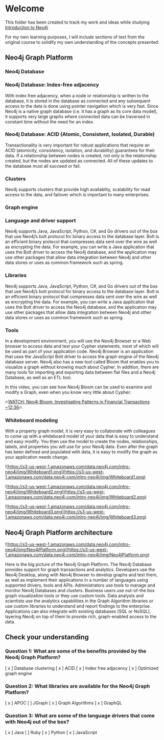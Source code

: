 # Welcome

This folder has been created to track my work and ideas while studying [Introduction to Neo4j](https://neo4j.com/graphacademy/online-training/introduction-to-neo4j/part-2/)

For my own learning purposes, I will include sections of text from the original course to solidify my own understanding of the concepts presented.

## Neo4j Graph Platform

### Neo4j Database

### Neo4j Database: Index-free adjacency

With index free adjacency, when a node or relationship is written to the database, it is stored in the database as connected and any subsequent access to the data is done using pointer navigation which is very fast. Since Neo4j is a native graph database (i.e. it has a graph as its core data model), it supports very large graphs where connected data can be traversed in constant time without the need for an index.

### Neo4j Database: ACID (Atomic, Consistent, Isolated, Durable)

Transactionality is very important for robust applications that require an ACID (atomicity, consistency, isolation, and durability) guarantees for their data. If a relationship between nodes is created, not only is the relationship created, but the nodes are updated as connected. All of these updates to the database must all succeed or fail.

### Clusters

Neo4j supports clusters that provide high availablity, scalability for read access to the data, and failover which is important to many enterprises.

### Graph engine

### Language and driver support

Neo4j supports Java, JavaScript, Python, C#, and Go drivers out of the box that use Neo4j’s bolt protocol for binary access to the database layer. Bolt is an efficient binary protocol that compresses data sent over the wire as well as encrypting the data. For example, you can write a Java application that uses the Bolt driver to access the Neo4j database, and the application may use other packages that allow data integration between Neo4j and other data stores or uses as common framework such as spring.

### Libraries

Neo4j supports Java, JavaScript, Python, C#, and Go drivers out of the box that use Neo4j’s bolt protocol for binary access to the database layer. Bolt is an efficient binary protocol that compresses data sent over the wire as well as encrypting the data. For example, you can write a Java application that uses the Bolt driver to access the Neo4j database, and the application may use other packages that allow data integration between Neo4j and other data stores or uses as common framework such as spring.

### Tools

In a development environment, you will use the Neo4j Browser or a Web browser to access data and test your Cypher statements, most of which will be used as part of your application code. Neo4j Browser is an application that uses the JavaScript Bolt driver to access the graph engine of the Neo4j database server. Neo4j also has a new tool called Bloom that enables you to visualize a graph without knowing much about Cypher. In addition, there are many tools for importing and exporting data between flat files and a Neo4j Database, as well as an ETL tool.

In this video, you can see how Neo4j Bloom can be used to examine and modify a Graph, even when you know very little about Cypher:

🔥[WATCH: Neo4j Bloom: Investigating Patterns in Financial Transactions ~12:36](https://www.youtube.com/watch?v=KjINhGbG-So)🔥

### Whiteboard modeling

With a property graph model, it is very easy to collaborate with colleagues to come up with a whiteboard model of your data that is easy to understand and easy modify. You then use the model to create the nodes, relationships, labels, and properties you will use for your Neo4j data. Even after the graph has been defined and populated with data, it is easy to modify the graph as your application needs change.

![https://s3-us-west-1.amazonaws.com/data.neo4j.com/intro-neo4j/img/Whiteboard1.png](https://s3-us-west-1.amazonaws.com/data.neo4j.com/intro-neo4j/img/Whiteboard1.png)

![https://s3-us-west-1.amazonaws.com/data.neo4j.com/intro-neo4j/img/Whiteboard2.png](https://s3-us-west-1.amazonaws.com/data.neo4j.com/intro-neo4j/img/Whiteboard2.png)

![https://s3-us-west-1.amazonaws.com/data.neo4j.com/intro-neo4j/img/Whiteboard3.png](https://s3-us-west-1.amazonaws.com/data.neo4j.com/intro-neo4j/img/Whiteboard3.png)

## Neo4j Graph Platform architecture

![https://s3-us-west-1.amazonaws.com/data.neo4j.com/intro-neo4j/img/Neo4jPlatform.png](https://s3-us-west-1.amazonaws.com/data.neo4j.com/intro-neo4j/img/Neo4jPlatform.png)

Here is the big picture of the Neo4j Graph Platform. The Neo4j Database provides support for graph transactions and analytics. Developers use the Neo4j Desktop, along with Neo4j Browser to develop graphs and test them, as well as implement their applications in a number of languages using supported drivers, tools and APIs. Administrators use tools to manage and monitor Neo4j Databases and clusters. Business users use out-of-the box graph visualization tools or they use custom tools. Data analysts and scientists use the analytics capabilities in the Graph Algorithm libraries or use custom libraries to understand and report findings to the enterprise. Applications can also integrate with existing databases (SQL or NoSQL), layering Neo4j on top of them to provide rich, graph-enabled access to the data.

## Check your understanding

### Question 1: What are some of the benefits provided by the Neo4j Graph Platform?

[ x ] Database clustering
[ x ] ACID
[ x ] Index free adjacency
[ x ] Optimized graph engine

### Question 2: What libraries are available for the Neo4j Graph Platform?

[ x ] APOC
[   ] JGraph
[ x ] Graph Algorithms
[ x ] GraphQL

### Question 3: What are some of the language drivers that come with Neo4j out of the box?

[ x ] Java
[   ] Ruby
[ x ] Python
[ x ] JavaScript
